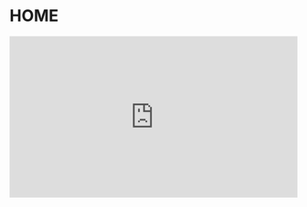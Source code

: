 # HOME
<div style="position: relative; padding-bottom: 56.25%; height: 0; overflow: hidden; max-width: 100%; height: auto;">
    <iframe src="https://www.youtube.com/embed/3U5H9GCSCm4" frameborder="0" allowfullscreen style="position: absolute; top: 0; left: 0; width: 100%; height: 100%;"></iframe>
</div>